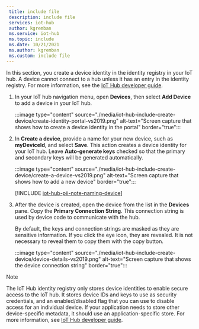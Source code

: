 ```yaml
---
 title: include file
 description: include file
 services: iot-hub
 author: kgremban
 ms.service: iot-hub
 ms.topic: include
 ms.date: 10/21/2021
 ms.author: kgremban
 ms.custom: include file
---
```

<!-- put the ## header in the file that includes this file -->

In this section, you create a device identity in the identity registry in your IoT hub. A device cannot connect to a hub unless it has an entry in the identity registry. For more information, see the [IoT Hub developer guide](../articles/iot-hub/iot-hub-devguide-identity-registry.md#identity-registry-operations).

1. In your IoT hub navigation menu, open **Devices**, then select **Add Device** to add a device in your IoT hub.

    :::image type="content" source="./media/iot-hub-include-create-device/create-identity-portal-vs2019.png" alt-text="Screen capture that shows how to create a device identity in the portal" border="true":::

1. In **Create a device**, provide a name for your new device, such as **myDeviceId**, and select **Save**. This action creates a device identity for your IoT hub. Leave **Auto-generate keys** checked so that the primary and secondary keys will be generated automatically.

    :::image type="content" source="./media/iot-hub-include-create-device/create-a-device-vs2019.png" alt-text="Screen capture that shows how to add a new device" border="true":::

    [!INCLUDE [iot-hub-pii-note-naming-device](iot-hub-pii-note-naming-device.md)]

1. After the device is created, open the device from the list in the **Devices** pane. Copy the **Primary Connection String**. This connection string is used by device code to communicate with the hub.

    By default, the keys and connection strings are masked as they are sensitive information. If you click the eye icon, they are revealed. It is not necessary to reveal them to copy them with the copy button.

    :::image type="content" source="./media/iot-hub-include-create-device/device-details-vs2019.png" alt-text="Screen capture that shows the device connection string" border="true":::

> [!NOTE]
> The IoT Hub identity registry only stores device identities to enable secure access to the IoT hub. It stores device IDs and keys to use as security credentials, and an enabled/disabled flag that you can use to disable access for an individual device. If your application needs to store other device-specific metadata, it should use an application-specific store. For more information, see [IoT Hub developer guide](../articles/iot-hub/iot-hub-devguide-identity-registry.md).

